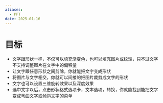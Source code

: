 ```yaml
---
aliases:
  - PPT
date: 2025-01-16
---
```


# 目标

- 文字跟形状一样，不仅可以填充渐变色，也可以填充图片或纹理，只不过文字不支持调整图片在文字中的偏移量
- 让文字跟任意形状之间剪除，你就能把文字变成形状
- 将图片与文字相交，你就可以间接的把图片裁剪成文字的形状
- 文字也可以设置三维旋转效果以及深度效果
- 选中文字以后，点击形状格式选项卡，文本选项，转换，你就能找到能把文字变成弯曲文字或倾斜文字的菜单